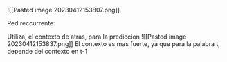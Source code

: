 ![[Pasted image 20230412153807.png]]

Red reccurrente:

Utiliza, el contexto de atras, para la prediccion
![[Pasted image 20230412153837.png]]
El contexto es mas fuerte, ya que para la palabra t, depende del contexto en t-1